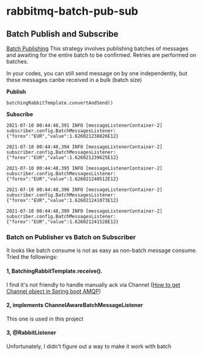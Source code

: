 # rabbitmq-batch-pub-sub


##  Batch Publish and Subscribe

[Batch Publishing](https://www.rabbitmq.com/publishers.html) This strategy involves publishing batches of messages and awaiting for the entire batch to be confirmed. Retries are performed on batches.

In your codes, you can still send message on by one independently, but these messages canbe received  in a bulk (batch size)

**Publish**
```
batchingRabbitTemplate.convertAndSend()
```

**Subscribe**
```
2021-07-10 00:44:48,391 INFO [messageListenerContainer-2] subscriber.config.BatchMessagesListener: {"forex":"EUR","value":1.626021238826E12}

2021-07-10 00:44:48,394 INFO [messageListenerContainer-2] subscriber.config.BatchMessagesListener: {"forex":"EUR","value":1.626021239625E12}

2021-07-10 00:44:48,395 INFO [messageListenerContainer-2] subscriber.config.BatchMessagesListener: {"forex":"EUR","value":1.626021240512E12}

2021-07-10 00:44:48,396 INFO [messageListenerContainer-2] subscriber.config.BatchMessagesListener: {"forex":"EUR","value":1.626021241073E12}

2021-07-10 00:44:48,399 INFO [messageListenerContainer-2] subscriber.config.BatchMessagesListener: {"forex":"EUR","value":1.626021241528E12}
```

### Batch on Publisher  vs Batch on Subscriber

It looks like batch consume is not as easy as non-batch message consume. Tried the followings:

####  1, BatchingRabbitTemplate.receive().

I find it's not friendly to handle  manually ack via Channel  ([How to get Channel object in Spring boot AMQP](https://stackoverflow.com/questions/63115809/how-to-get-channel-object-in-spring-boot-amqp-and-create-a-exchange-of-type-x-c))


####  2, implements ChannelAwareBatchMessageListener

This one is used in this project


####  3, @RabbitListener

Unfortunately, I didn't figure out a way to make it work with batch




